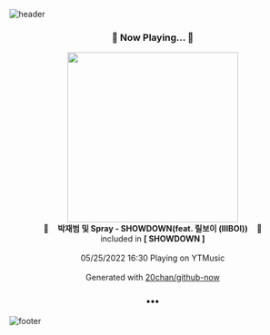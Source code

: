![header](https://capsule-render.vercel.app/api?type=wave&height=170&section=header&text=Hi.%20I'm%20SHIFT&fontColor=090707&fontAlignX=45&fontAlignY=65&fontSize=100)

<h3 align="center">🎵 Now Playing... 🎵</h3>
<p align="center">
  <a href="https://music.youtube.com/watch?v=LFQhBu5wi6g">
    <img width="300" src="https://lh3.googleusercontent.com/GfKinqzZbWij0Krtq_pP8u5albGZHtcJ9INzQxOqvOSmm7X9-yYCRGKhvvtZpQr7xwDPcwhlMibQo9m9">
  </a>
  <br>
  🎵&nbsp&nbsp&nbsp <b>박재범 및 Spray - SHOWDOWN(feat. 릴보이 (lIlBOI))</b> &nbsp&nbsp&nbsp🎵
  <br>
  included in <b>[ SHOWDOWN ]</b>
  
  <br />
  <br />
  05/25/2022 16:30 Playing on YTMusic
  <br />
  <br />
  Generated with <a href="https://github.com/20chan/github-now">20chan/github-now</a>
</p>

<h3 align="center">•••</h3>

![footer](https://capsule-render.vercel.app/api?type=wave&height=150&section=footer)
